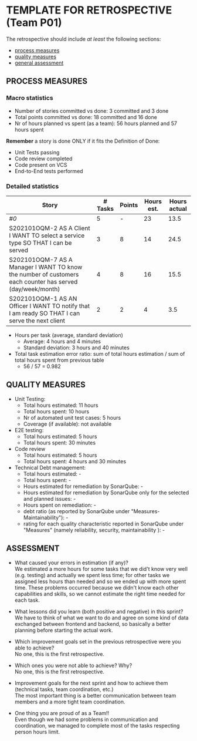 TEMPLATE FOR RETROSPECTIVE (Team P01)
=====================================

The retrospective should include _at least_ the following
sections:

- [process measures](#process-measures)
- [quality measures](#quality-measures)
- [general assessment](#assessment)

## PROCESS MEASURES 

### Macro statistics

- Number of stories committed vs done: 3 committed and 3 done
- Total points committed vs done: 18 committed and 16 done
- Nr of hours planned vs spent (as a team): 56 hours planned and 57 hours spent

**Remember**  a story is done ONLY if it fits the Definition of Done:
 
- Unit Tests passing
- Code review completed
- Code present on VCS
- End-to-End tests performed

### Detailed statistics

| Story  | # Tasks | Points | Hours est. | Hours actual |
|--------|---------|--------|------------|--------------|
| _#0_   |    5    |    -   |    23      |     13.5     |
| S202101OQM-2 AS A Client I WANT TO select a service type SO THAT I can be served                          | 3 | 8 | 14 | 24.5 |
| S202101OQM-7 AS A Manager I WANT TO know the number of customers each counter has served (day/week/month) | 4 | 8 | 16 | 15.5 |
| S202101OQM-1 AS AN Officer I WANT TO notify that I am ready SO THAT I can serve the next client           | 2 | 2 | 4  | 3.5  |

- Hours per task (average, standard deviation)
  - Average: 4 hours and 4 minutes
  - Standard deviation: 3 hours and 40 minutes
- Total task estimation error ratio: sum of total hours estimation / sum of total hours spent from previous table
  - 56 / 57 = 0.982

  
## QUALITY MEASURES 

- Unit Testing:
  - Total hours estimated: 11 hours
  - Total hours spent: 10 hours
  - Nr of automated unit test cases: 5 hours
  - Coverage (if available): not available
- E2E testing:
  - Total hours estimated: 5 hours
  - Total hours spent: 30 minutes
- Code review 
  - Total hours estimated: 5 hours
  - Total hours spent: 4 hours and 30 minutes
- Technical Debt management:
  - Total hours estimated: -
  - Total hours spent: -
  - Hours estimated for remediation by SonarQube: -
  - Hours estimated for remediation by SonarQube only for the selected and planned issues: -
  - Hours spent on remediation: -
  - debt ratio (as reported by SonarQube under "Measures-Maintainability"): -
  - rating for each quality characteristic reported in SonarQube under "Measures" (namely reliability, security, maintainability ): -
  


## ASSESSMENT

- What caused your errors in estimation (if any)?</br>
We estimated a more hours for some tasks that we did't know very well (e.g. testing) and actually we spent less time; for other tasks we assigned less hours than needed and so we ended up with more spent time. These problems occurred because we didn't know each other capabilities and skills, so we cannot estimate the right time needed for each task.

- What lessons did you learn (both positive and negative) in this sprint?</br>
We have to think of what we want to do and agree on some kind of data exchanged between frontend and backend, so basically a better planning before starting the actual work.

- Which improvement goals set in the previous retrospective were you able to achieve?</br>
No one, this is the first retrospective.
  
- Which ones you were not able to achieve? Why?</br>
No one, this is the first retrospective.

- Improvement goals for the next sprint and how to achieve them (technical tasks, team coordination, etc.)</br>
The most important thing is a better communication between team members and a more tight team coordination. 

- One thing you are proud of as a Team!!</br>
Even though we had some problems in communication and coordination, we managed to complete most of the tasks respecting person hours limit.
